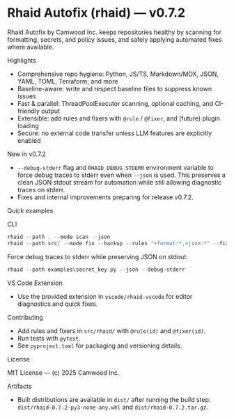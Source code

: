 # Rhaid Autofix (rhaid) — v0.7.2

Rhaid Autofix by Camwood Inc. keeps repositories healthy by scanning for formatting, secrets, and policy issues, and safely applying automated fixes where available.

Highlights

- Comprehensive repo hygiene: Python, JS/TS, Markdown/MDX, JSON, YAML, TOML, Terraform, and more
- Baseline-aware: write and respect baseline files to suppress known issues
- Fast & parallel: ThreadPoolExecutor scanning, optional caching, and CI-friendly output
- Extensible: add rules and fixers with `@rule` / `@fixer`, and (future) plugin loading
- Secure: no external code transfer unless LLM features are explicitly enabled

New in v0.7.2

- `--debug-stderr` flag and `RHAID_DEBUG_STDERR` environment variable to force debug traces to stderr even when `--json` is used. This preserves a clean JSON stdout stream for automation while still allowing diagnostic traces on stderr.
- Fixes and internal improvements preparing for release v0.7.2.

Quick examples

CLI

```powershell
rhaid --path . --mode scan --json
rhaid --path src/ --mode fix --backup --rules "+format:*,+json:*" --fix-only "+format:*"
```

Force debug traces to stderr while preserving JSON on stdout:

```powershell
rhaid --path examples\secret_key.py --json --debug-stderr
```

VS Code Extension

- Use the provided extension in `vscode/rhaid-vscode` for editor diagnostics and quick fixes.

Contributing

- Add rules and fixers in `src/rhaid/` with `@rule(id)` and `@fixer(id)`.
- Run tests with `pytest`.
- See `pyproject.toml` for packaging and versioning details.

License

MIT License — (c) 2025 Camwood Inc.

Artifacts

- Built distributions are available in `dist/` after running the build step: `dist/rhaid-0.7.2-py3-none-any.whl` and `dist/rhaid-0.7.2.tar.gz`.

